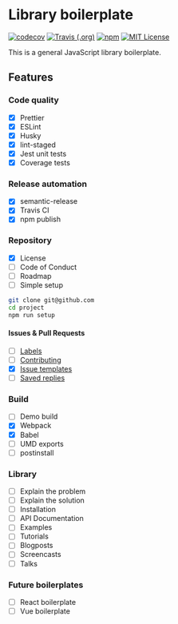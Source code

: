 # Library boilerplate

<p>
  <a href="https://codecov.io/gh/estevanmaito/library-boilerplate"><img src="https://codecov.io/gh/estevanmaito/library-boilerplate/branch/master/graph/badge.svg" alt="codecov" /></a>
  <a href="https://travis-ci.com/github/estevanmaito/library-boilerplate"><img src="https://img.shields.io/travis/estevanmaito/library-boilerplate" alt="Travis (.org)" /></a>
  <a href="https://www.npmjs.com/package/mylibrary-boilerplate"><img src="https://img.shields.io/npm/v/mylibrary-boilerplate" alt="npm" /></a>
  <a href="https://github.com/estevanmaito/library-boilerplate/blob/master/LICENSE"><img src="https://img.shields.io/github/license/estevanmaito/library-boilerplate" alt="MIT License" /></a>
</p>

This is a general JavaScript library boilerplate.

## Features

### Code quality

- [x] Prettier
- [x] ESLint
- [x] Husky
- [x] lint-staged
- [x] Jest unit tests
- [x] Coverage tests

### Release automation

- [x] semantic-release
- [x] Travis CI
- [x] npm publish

### Repository

- [x] License
- [ ] Code of Conduct
- [ ] Roadmap
- [ ] Simple setup

```sh
git clone git@github.com
cd project
npm run setup
```

#### Issues & Pull Requests

- [ ] [Labels](https://help.github.com/en/github/managing-your-work-on-github/creating-a-label)
- [ ] [Contributing](https://help.github.com/en/github/building-a-strong-community/setting-guidelines-for-repository-contributors)
- [x] [Issue templates](https://help.github.com/en/github/building-a-strong-community/about-issue-and-pull-request-templates#issue-templates)
- [ ] [Saved replies](https://help.github.com/en/github/writing-on-github/working-with-saved-replies)

### Build

- [ ] Demo build
- [x] Webpack
- [x] Babel
- [ ] UMD exports
- [ ] postinstall

### Library

- [ ] Explain the problem
- [ ] Explain the solution
- [ ] Installation
- [ ] API Documentation
- [ ] Examples
- [ ] Tutorials
- [ ] Blogposts
- [ ] Screencasts
- [ ] Talks

### Future boilerplates

- [ ] React boilerplate
- [ ] Vue boilerplate
